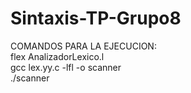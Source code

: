 # Sintaxis-TP-Grupo8
COMANDOS PARA LA EJECUCION:<br>
flex AnalizadorLexico.l<br>
gcc lex.yy.c -lfl -o scanner<br>
./scanner 

